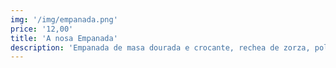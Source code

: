 ```yaml
---
img: '/img/empanada.png'
price: '12,00'
title: 'A nosa Empanada'
description: 'Empanada de masa dourada e crocante, rechea de zorza, polo ou atún, coa esencia única do forno de leña.'
---
```

